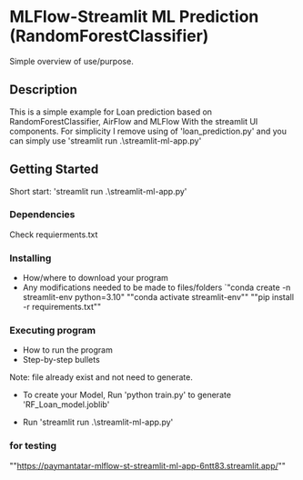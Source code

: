 # MLFlow-Streamlit ML Prediction (RandomForestClassifier)

Simple overview of use/purpose.

## Description

This is a simple example for Loan prediction based on RandomForestClassifier, AirFlow and MLFlow With the streamlit UI components.
For simplicity I remove using of 'loan_prediction.py' and you can simply use 'streamlit run .\streamlit-ml-app.py'

## Getting Started

Short start: 'streamlit run .\streamlit-ml-app.py'

### Dependencies

Check requierments.txt

### Installing

* How/where to download your program
* Any modifications needed to be made to files/folders
    `"conda create -n streamlit-env python=3.10"
    ""conda activate streamlit-env""
    ""pip install -r requirements.txt""

### Executing program

* How to run the program
* Step-by-step bullets

Note: file already exist and not need to generate.

* To create your Model,  Run 'python train.py'  to generate 'RF_Loan_model.joblib'

* Run 'streamlit run .\streamlit-ml-app.py'

### for testing

""<https://paymantatar-mlflow-st-streamlit-ml-app-6ntt83.streamlit.app/>""
